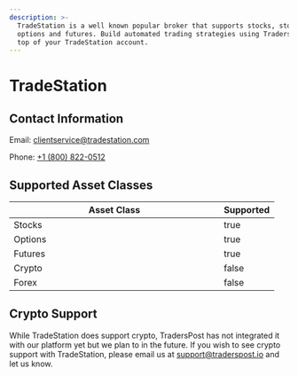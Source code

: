 ```yaml
---
description: >-
  TradeStation is a well known popular broker that supports stocks, stock
  options and futures. Build automated trading strategies using TradersPost on
  top of your TradeStation account.
---
```


# TradeStation

## Contact Information

Email: [clientservice@tradestation.com](mailto:clientservice@tradestation.com)

Phone: [+1 (800) 822-0512](tel:18008220512)

## Supported Asset Classes

<table><thead><tr><th width="363">Asset Class</th><th data-type="checkbox">Supported</th></tr></thead><tbody><tr><td>Stocks</td><td>true</td></tr><tr><td>Options</td><td>true</td></tr><tr><td>Futures</td><td>true</td></tr><tr><td>Crypto</td><td>false</td></tr><tr><td>Forex</td><td>false</td></tr></tbody></table>

## Crypto Support

While TradeStation does support crypto, TradersPost has not integrated it with our platform yet but we plan to in the future. If you wish to see crypto support with TradeStation, please email us at [support@traderspost.io](mailto:support@traderspost.io) and let us know.
